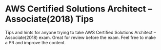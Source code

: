 # AWS Certified Solutions Architect – Associate(2018) Tips
Tips and hints for anyone trying to take AWS Certified Solutions Architect – Associate(2018) exam. Great for review before the exam. Feel free to make a PR and improve the content. 
